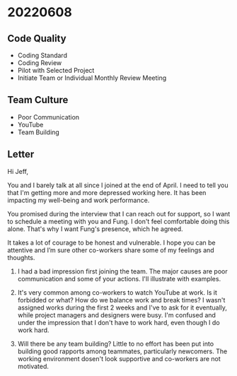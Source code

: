 # 20220608

## Code Quality

* Coding Standard
* Coding Review
* Pilot with Selected Project
* Initiate Team or Individual Monthly Review Meeting

## Team Culture

* Poor Communication
* YouTube
* Team Building

## Letter

Hi Jeff,

You and I barely talk at all since I joined at the end of April. I need to tell you that I'm getting more and more depressed working here. It has been impacting my well-being and work performance.

You promised during the interview that I can reach out for support, so I want to schedule a meeting with you and Fung. I don't feel comfortable doing this alone. That's why I want Fung's presence, which he agreed.

It takes a lot of courage to be honest and vulnerable. I hope you can be attentive and I’m sure other co-workers share some of my feelings and thoughts.

1. I had a bad impression first joining the team. The major causes are poor communication and some of your actions. I'll illustrate with examples.
<!--  -->
2. It's very common among co-workers to watch YouTube at work. Is it forbidded or what? How do we balance work and break times? I wasn't assigned works during the first 2 weeks and I've to ask for it eventually, while project managers and designers were busy. I'm confused and under the impression that I don't have to work hard, even though I do work hard.
<!--  -->
3. Will there be any team building? Little to no effort has been put into building good rapports among teammates, particularly newcomers. The working environment dosen't look supportive and co-workers are not motivated.
